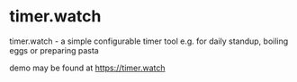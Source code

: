 # timer.watch
timer.watch - a simple configurable timer tool e.g. for daily standup, boiling eggs or preparing pasta

demo may be found at https://timer.watch
